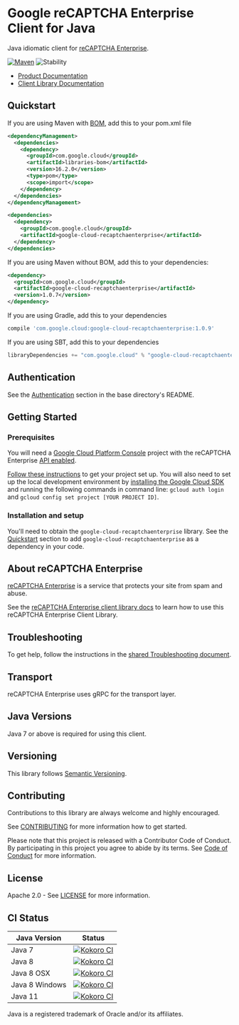 # Google reCAPTCHA Enterprise Client for Java

Java idiomatic client for [reCAPTCHA Enterprise][product-docs].

[![Maven][maven-version-image]][maven-version-link]
![Stability][stability-image]

- [Product Documentation][product-docs]
- [Client Library Documentation][javadocs]

## Quickstart

If you are using Maven with [BOM][libraries-bom], add this to your pom.xml file
```xml
<dependencyManagement>
  <dependencies>
    <dependency>
      <groupId>com.google.cloud</groupId>
      <artifactId>libraries-bom</artifactId>
      <version>16.2.0</version>
      <type>pom</type>
      <scope>import</scope>
    </dependency>
  </dependencies>
</dependencyManagement>

<dependencies>
  <dependency>
    <groupId>com.google.cloud</groupId>
    <artifactId>google-cloud-recaptchaenterprise</artifactId>
  </dependency>
</dependencies>

```

If you are using Maven without BOM, add this to your dependencies:

```xml
<dependency>
  <groupId>com.google.cloud</groupId>
  <artifactId>google-cloud-recaptchaenterprise</artifactId>
  <version>1.0.7</version>
</dependency>

```

If you are using Gradle, add this to your dependencies
```Groovy
compile 'com.google.cloud:google-cloud-recaptchaenterprise:1.0.9'
```
If you are using SBT, add this to your dependencies
```Scala
libraryDependencies += "com.google.cloud" % "google-cloud-recaptchaenterprise" % "1.0.9"
```

## Authentication

See the [Authentication][authentication] section in the base directory's README.

## Getting Started

### Prerequisites

You will need a [Google Cloud Platform Console][developer-console] project with the reCAPTCHA Enterprise [API enabled][enable-api].

[Follow these instructions][create-project] to get your project set up. You will also need to set up the local development environment by
[installing the Google Cloud SDK][cloud-sdk] and running the following commands in command line:
`gcloud auth login` and `gcloud config set project [YOUR PROJECT ID]`.

### Installation and setup

You'll need to obtain the `google-cloud-recaptchaenterprise` library.  See the [Quickstart](#quickstart) section
to add `google-cloud-recaptchaenterprise` as a dependency in your code.

## About reCAPTCHA Enterprise


[reCAPTCHA Enterprise][product-docs] is a service that protects your site from spam and abuse.

See the [reCAPTCHA Enterprise client library docs][javadocs] to learn how to
use this reCAPTCHA Enterprise Client Library.






## Troubleshooting

To get help, follow the instructions in the [shared Troubleshooting document][troubleshooting].

## Transport

reCAPTCHA Enterprise uses gRPC for the transport layer.

## Java Versions

Java 7 or above is required for using this client.

## Versioning


This library follows [Semantic Versioning](http://semver.org/).


## Contributing


Contributions to this library are always welcome and highly encouraged.

See [CONTRIBUTING][contributing] for more information how to get started.

Please note that this project is released with a Contributor Code of Conduct. By participating in
this project you agree to abide by its terms. See [Code of Conduct][code-of-conduct] for more
information.

## License

Apache 2.0 - See [LICENSE][license] for more information.

## CI Status

Java Version | Status
------------ | ------
Java 7 | [![Kokoro CI][kokoro-badge-image-1]][kokoro-badge-link-1]
Java 8 | [![Kokoro CI][kokoro-badge-image-2]][kokoro-badge-link-2]
Java 8 OSX | [![Kokoro CI][kokoro-badge-image-3]][kokoro-badge-link-3]
Java 8 Windows | [![Kokoro CI][kokoro-badge-image-4]][kokoro-badge-link-4]
Java 11 | [![Kokoro CI][kokoro-badge-image-5]][kokoro-badge-link-5]

Java is a registered trademark of Oracle and/or its affiliates.

[product-docs]: https://cloud.google.com/recaptcha-enterprise/docs/
[javadocs]: https://googleapis.dev/java/google-cloud-recaptchaenterprise/latest/
[kokoro-badge-image-1]: http://storage.googleapis.com/cloud-devrel-public/java/badges/java-recaptchaenterprise/java7.svg
[kokoro-badge-link-1]: http://storage.googleapis.com/cloud-devrel-public/java/badges/java-recaptchaenterprise/java7.html
[kokoro-badge-image-2]: http://storage.googleapis.com/cloud-devrel-public/java/badges/java-recaptchaenterprise/java8.svg
[kokoro-badge-link-2]: http://storage.googleapis.com/cloud-devrel-public/java/badges/java-recaptchaenterprise/java8.html
[kokoro-badge-image-3]: http://storage.googleapis.com/cloud-devrel-public/java/badges/java-recaptchaenterprise/java8-osx.svg
[kokoro-badge-link-3]: http://storage.googleapis.com/cloud-devrel-public/java/badges/java-recaptchaenterprise/java8-osx.html
[kokoro-badge-image-4]: http://storage.googleapis.com/cloud-devrel-public/java/badges/java-recaptchaenterprise/java8-win.svg
[kokoro-badge-link-4]: http://storage.googleapis.com/cloud-devrel-public/java/badges/java-recaptchaenterprise/java8-win.html
[kokoro-badge-image-5]: http://storage.googleapis.com/cloud-devrel-public/java/badges/java-recaptchaenterprise/java11.svg
[kokoro-badge-link-5]: http://storage.googleapis.com/cloud-devrel-public/java/badges/java-recaptchaenterprise/java11.html
[stability-image]: https://img.shields.io/badge/stability-ga-green
[maven-version-image]: https://img.shields.io/maven-central/v/com.google.cloud/google-cloud-recaptchaenterprise.svg
[maven-version-link]: https://search.maven.org/search?q=g:com.google.cloud%20AND%20a:google-cloud-recaptchaenterprise&core=gav
[authentication]: https://github.com/googleapis/google-cloud-java#authentication
[developer-console]: https://console.developers.google.com/
[create-project]: https://cloud.google.com/resource-manager/docs/creating-managing-projects
[cloud-sdk]: https://cloud.google.com/sdk/
[troubleshooting]: https://github.com/googleapis/google-cloud-common/blob/master/troubleshooting/readme.md#troubleshooting
[contributing]: https://github.com/googleapis/java-recaptchaenterprise/blob/master/CONTRIBUTING.md
[code-of-conduct]: https://github.com/googleapis/java-recaptchaenterprise/blob/master/CODE_OF_CONDUCT.md#contributor-code-of-conduct
[license]: https://github.com/googleapis/java-recaptchaenterprise/blob/master/LICENSE

[enable-api]: https://console.cloud.google.com/flows/enableapi?apiid=recaptchaenterprise.googleapis.com
[libraries-bom]: https://github.com/GoogleCloudPlatform/cloud-opensource-java/wiki/The-Google-Cloud-Platform-Libraries-BOM
[shell_img]: https://gstatic.com/cloudssh/images/open-btn.png
